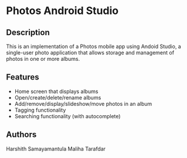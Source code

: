 # Photos Android Studio

## Description
This is an implementation of a Photos mobile app using Andoid Studio, a single-user photo application that allows storage and management of photos in one or more albums.

## Features
- Home screen that displays albums
- Open/create/delete/rename albums
- Add/remove/display/slideshow/move photos in an album
- Tagging functionality
- Searching functionality (with autocomplete)

## Authors
Harshith Samayamantula
Maliha Tarafdar